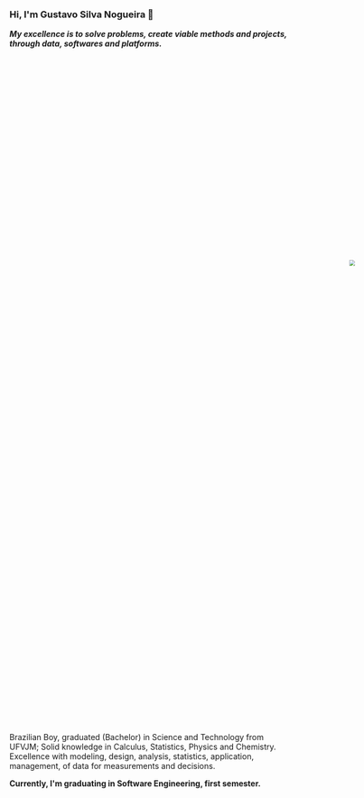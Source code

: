 ### Hi, I'm Gustavo Silva Nogueira 👋

***My excellence is to solve problems, create viable methods and projects, through data, softwares and platforms.***

<div class="yKRQTQ"><div class="DT3cqg" style="width: 1050px; height: 591.585px;"><div class="LpmlDw" style="transform: scale(0.640244);"><div class="RpZ9dQ" lang="pt-BR" style="width: 1640px; height: 924px;"><div class="vkewZQ"><div class="X0udsg"><div class="tOQZbg" style="background-color: rgb(255, 255, 255);"></div></div></div><div style="position: absolute; top: 92.4px; left: 92.4px; width: 1455.2px; height: 739.2px;"></div><div class="aP0iDg _8wgmBA" style="width: 350.035px; height: 315.134px; transform: translate(644.983px, 304.433px);"><div class="LnihSA"><div class="X0udsg"><div class="OQp0jg"><div class="xcfBCw J6cDAg"><div class="DvXlvQ" style="width: 350.035px; height: 315.134px; transform: translate(0px, 0px) rotate(0deg);"><div class="jXCxjw"><img class="paNqSg" crossorigin="anonymous" src="https://video-public.canva.com/VAEYaj-XG5A/v/e1c3612cb8.gif" draggable="false"></div></div></div></div></div></div></div></div></div></div><div class="Mckcdw _33eSpQ" style="width: 1050px; height: 591.585px; margin: 0px;"></div></div>

Brazilian Boy, graduated (Bachelor) in Science and Technology from UFVJM; Solid knowledge in Calculus, Statistics, Physics and Chemistry. Excellence with modeling, design, analysis, statistics, application, management, of data for measurements and decisions. 

**Currently, I'm graduating in Software Engineering, first semester.**
